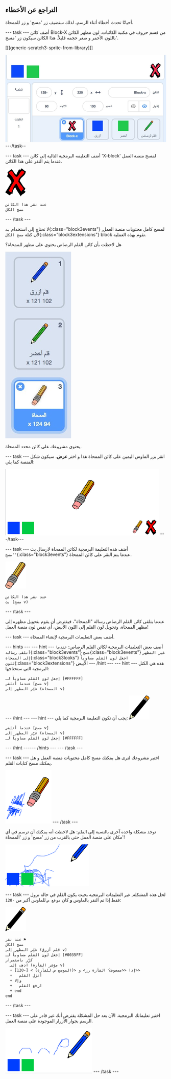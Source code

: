 ## التراجع عن الأخطاء

أحيانًا تحدث أخطاء أثناء الرسم، لذلك سنضيف زر 'مسح' و زر للممحاة.

--- task --- أضف كائن Block-X من قسم حروف في مكتبة الكائنات. لون مظهر الكائن باللون الأحمر و صغر حجمه قليلاً. هذا الكائن سيكون زر 'مسح'.

[[[generic-scratch3-sprite-from-library]]]

![لقطة الشاشة](images/paint-x.png) ---/task--

--- task --- أضف التعليمه البرمجية التالية إلى كائن 'X-block' لمسح منصة العمل عندما يتم النقر على هذا الكائن.

![block-X](images/cross.png)

```blocks3
عند نقر هذا الكائن
مسح الكل
```

--- /task ---

لا تحتاج إلى استخدام `بث`{:class="block3events"} لمسح كامل محتويات منصة العمل, لأن كتلة `مسح الكل`{:class="block3extensions"} block تقوم بهذه العملية.

هل لاحظت بأن كائن القلم الرصاص يحتوي على مظهر للممحاة؟

![لقطة الشاشة](images/paint-eraser-costume.png)

يحتوي مشروعك على كائن محدد الممحاة.

--- task --- انقر بزر الماوس اليمين على كائن الممحاة هذا و اختر **عرض**. سيكون شكل المنصة كما يلي:

![لقطة الشاشة](images/paint-eraser-stage.png) ---/task---

--- task --- أضف هذه التعليمة البرمجية لكائن الممحاة لارسال بث `'مسح'`{:class="block3events"} عندما يتم النقر على كائن الممحاة.

![الممحاة](images/eraser.png)

```blocks3
عند نقر هذا الكائن
بث (مسح v)
```

--- /task ---

عندما يتلقى كائن القلم الرصاص رسالة "الممحاة"، فيفترض أن يقوم بتحويل مظهره إلى مظهر الممحاة، وتحويل لون القلم إلى اللون الأبيض، أي نفس لون منصة العمل!

--- task --- أضف بعض التعليمات البرمجية لإنشاء الممحاة.

--- hints ---
 --- hint --- أضف بعض التعليمات البرمجية لكائن القلم الرصاص: `عندما أتلقى رسالة`{:class="block3events"} `مسح`{:class="block3events"} `غير المظهر إلى الممحاة`{:class="block3looks"} `اجعل لون القلم مساوياً للون`{:class="block3extensions"} الأبيض
--- /hint ---
 --- hint --- هذه هي الكتل البرمجية التي ستحتاجها:

```blocks3
إجعل لون القلم مساوياً لـ [#FFFFFF]
عندما أتلقى [مسح v]
غيِّر المظهر إلى (الممحاة v)
```

--- /hint --- --- hint --- يجب أن تكون التعليمة البرمجية كما يلي: ![قلم رصاص](images/pencil.png)

```blocks3
عندما أتلقى [مسح v]
غيِّر المظهر إلى (الممحاة v)
إجعل لون القلم مساوياً لـ [#FFFFFF]
```

--- /hint ------ /hints --- --- /task ---

--- task --- اختبر مشروعك لترى هل يمكنك مسح كامل محتويات منصة العمل و هل يمكنك مسح كتابات القلم.

![لقطة الشاشة](images/paint-erase-test.png) --- /task ---

توجد مشكلة واحدة آخرى بالنسبة إلى القلم: هل لاحظت أنه يمكنك أن ترسم في أي مكان على منصة العمل حتى بالقرب من زر 'مسح' و زر 'الممحاة'!

![لقطة الشاشة](images/paint-draw-problem.png)

--- task --- لحل هذه المشكلة, غير التعليمات البرمجية بحيث يكون القلم في حالة نزول فقط إذا تم النقر بالماوس **و** كان `موقع ص` للماوس أكبر من `-120`:

![قلم رصاص](images/pencil.png)

```blocks3
عند نقر ⚑
مسح الكل
غيِّر المظهر إلى (قلم أزرق v)
إجعل لون القلم مساوياً لـ [#0035FF]
كرِّر باستمرار 
  اذهب إلى (مؤشر الفأرة v)
  + إذا <<مضغوط؟ الفأرة زر> و <(الموضع ص للفأرة) > [-120]>> 
  +   أنزل القلم
  + وإلا 
  +   ارفع القلم
  + end
end
```

--- /task ---

--- task --- اختبر تعليماتك البرمجية. الآن بعد حل المشكلة يفترض أنك غير قادر على الرسم بجوار الأزرار الموجودة على منصة العمل.

![لقطة الشاشة](images/paint-fixed.png) --- /task ---